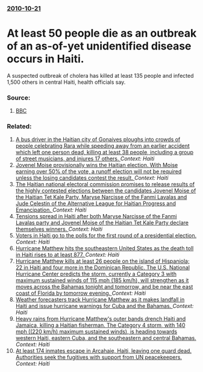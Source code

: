### [2010-10-21](/news/2010/10/21/index.md)

# At least 50 people die as an outbreak of an as-of-yet unidentified disease occurs in Haiti. 

A suspected outbreak of cholera has killed at least 135 people and infected 1,500 others in central Haiti, health officials say.


### Source:

1. [BBC](http://www.bbc.co.uk/news/world-latin-america-11599777)

### Related:

1. [A bus driver in the Haitian city of Gonaives ploughs into crowds of people celebrating Rara while speeding away from an earlier accident which left one person dead, killing at least 38 people, including a group of street musicians, and injures 17 others. ](/news/2017/03/12/a-bus-driver-in-the-haitian-city-of-gonaa-ves-ploughs-into-crowds-of-people-celebrating-rara-while-speeding-away-from-an-earlier-accident-wh.md) _Context: Haiti_
2. [Jovenel Moise provisionally wins the Haitian election. With Moise earning over 50% of the vote, a runoff election will not be required unless the losing candidates contest the result. ](/news/2016/11/29/jovenel-moa-se-provisionally-wins-the-haitian-election-with-moa-se-earning-over-50-of-the-vote-a-runoff-election-will-not-be-required-unl.md) _Context: Haiti_
3. [The Haitian national electoral commission promises to release results of the highly contested elections between the candidates Jovenel Moise of the Haitian Tet Kale Party, Maryse Narcisse of the Fanmi Lavalas and Jude Celestin of the Alternative League for Haitian Progress and Emancipation. ](/news/2016/11/28/the-haitian-national-electoral-commission-promises-to-release-results-of-the-highly-contested-elections-between-the-candidates-jovenel-moise.md) _Context: Haiti_
4. [Tensions spread in Haiti after both Maryse Narcisse of the Fanmi Lavalas party and Jovenel Moise of the Haitian Tet Kale Party declare themselves winners. ](/news/2016/11/24/tensions-spread-in-haiti-after-both-maryse-narcisse-of-the-fanmi-lavalas-party-and-jovenel-moise-of-the-haitian-ta-t-kale-party-declare-them.md) _Context: Haiti_
5. [Voters in Haiti go to the polls for the first round of a presidential election. ](/news/2016/11/20/voters-in-haiti-go-to-the-polls-for-the-first-round-of-a-presidential-election.md) _Context: Haiti_
6. [Hurricane Matthew hits the southeastern United States as the death toll in Haiti rises to at least 877. ](/news/2016/10/7/hurricane-matthew-hits-the-southeastern-united-states-as-the-death-toll-in-haiti-rises-to-at-least-877.md) _Context: Haiti_
7. [Hurricane Matthew kills at least 26 people on the island of Hispaniola; 22 in Haiti and four more in the Dominican Republic. The U.S. National Hurricane Center predicts the storm, currently a Category 3 with  maximum sustained winds of  115 mph (185 km/h), will strengthen as it moves across the Bahamas tonight and tomorrow, and be near the east coast of Florida by tomorrow evening. ](/news/2016/10/5/hurricane-matthew-kills-at-least-26-people-on-the-island-of-hispaniola-22-in-haiti-and-four-more-in-the-dominican-republic-the-u-s-nation.md) _Context: Haiti_
8. [Weather forecasters track Hurricane Matthew as it makes landfall in Haiti and issue hurricane warnings for Cuba and the Bahamas. ](/news/2016/10/4/weather-forecasters-track-hurricane-matthew-as-it-makes-landfall-in-haiti-and-issue-hurricane-warnings-for-cuba-and-the-bahamas.md) _Context: Haiti_
9. [Heavy rains from Hurricane Matthew's outer bands drench Haiti and Jamaica, killing a Haitian fisherman. The Category 4 storm, with 140 mph ((220 km/h) maximum sustained winds), is heading towards western Haiti, eastern Cuba, and the southeastern and central Bahamas. ](/news/2016/10/3/heavy-rains-from-hurricane-matthew-s-outer-bands-drench-haiti-and-jamaica-killing-a-haitian-fisherman-the-category-4-storm-with-140-mph.md) _Context: Haiti_
10. [At least 174 inmates escape in Arcahaie, Haiti, leaving one guard dead. Authorities seek the fugitives with support from UN peacekeepers. ](/news/2016/10/22/at-least-174-inmates-escape-in-arcahaie-haiti-leaving-one-guard-dead-authorities-seek-the-fugitives-with-support-from-un-peacekeepers.md) _Context: Haiti_
